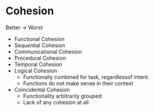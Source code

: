# Cohesion

Better -> Worst

* Functional Cohesion
* Sequential Cohesion
* Communicational Cohesion
* Procedural Cohesion
* Temporal Cohesion
* Logical Cohesion
    - Functionaliy combined for task, regardlessof intent.
    - Functions do not make sense in their context
* Coincidental Cohesion
    - Functionality arbitrarily grouped
    - Lack of any cohesion at all
